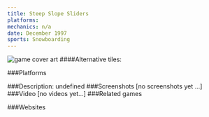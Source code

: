 ```yaml
---
title: Steep Slope Sliders
platforms: 
mechanics: n/a
date: December 1997
sports: Snowboarding
---
```

![game cover art](- "Logo Title Text 1")
####Alternative tiles:

###Platforms


###Description:
undefined
###Screenshots
[no screenshots yet ...]
###Video
[no videos yet...]
###Related games

###Websites

